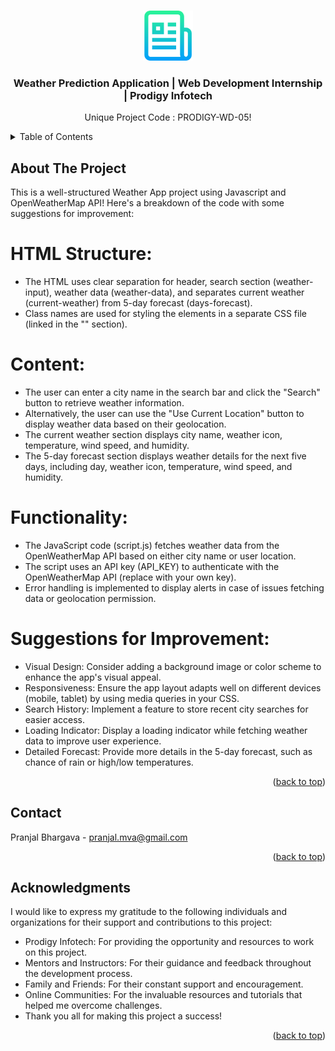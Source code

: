 <a name="readme-top"></a>

<!-- PROJECT LOGO -->
<br />
<div align="center">
  <a href="#">
    <img src="images/logo.png" alt="Logo" width="80" height="80">
  </a>

  <h3 align="center">Weather Prediction Application | Web Development Internship | Prodigy Infotech</h3>

  <p align="center">
    Unique Project Code : PRODIGY-WD-05!
    <br />
  </p>
</div>



<!-- TABLE OF CONTENTS -->
<details>
  <summary>Table of Contents</summary>
  <ol>
    <li>
      <a href="#about-the-project">About The Project</a>
    </li>
    <li><a href="#contact">Contact</a></li>
    <li><a href="#acknowledgments">Acknowledgments</a></li>
  </ol>
</details>



<!-- ABOUT THE PROJECT -->
## About The Project

This is a well-structured Weather App project using Javascript and OpenWeatherMap API! Here's a breakdown of the code with some suggestions for improvement:

# HTML Structure:

* The HTML uses clear separation for header, search section (weather-input), weather data (weather-data), and separates current weather (current-weather) from 5-day forecast (days-forecast).
* Class names are used for styling the elements in a separate CSS file (linked in the "<head>" section).

# Content:

* The user can enter a city name in the search bar and click the "Search" button to retrieve weather information.
* Alternatively, the user can use the "Use Current Location" button to display weather data based on their geolocation.
* The current weather section displays city name, weather icon, temperature, wind speed, and humidity.
* The 5-day forecast section displays weather details for the next five days, including day, weather icon, temperature, wind speed, and humidity.

# Functionality:

* The JavaScript code (script.js) fetches weather data from the OpenWeatherMap API based on either city name or user location.
* The script uses an API key (API_KEY) to authenticate with the OpenWeatherMap API (replace with your own key).
* Error handling is implemented to display alerts in case of issues fetching data or geolocation permission.

# Suggestions for Improvement:

* Visual Design: Consider adding a background image or color scheme to enhance the app's visual appeal.
* Responsiveness: Ensure the app layout adapts well on different devices (mobile, tablet) by using media queries in your CSS.
* Search History: Implement a feature to store recent city searches for easier access.
* Loading Indicator: Display a loading indicator while fetching weather data to improve user experience.
* Detailed Forecast: Provide more details in the 5-day forecast, such as chance of rain or high/low temperatures.

<p align="right">(<a href="#readme-top">back to top</a>)</p>

<!-- CONTACT -->
## Contact

Pranjal Bhargava - pranjal.mva@gmail.com

<p align="right">(<a href="#readme-top">back to top</a>)</p>



<!-- ACKNOWLEDGMENTS -->
## Acknowledgments

I would like to express my gratitude to the following individuals and organizations for their support and contributions to this project:

* Prodigy Infotech: For providing the opportunity and resources to work on this project.
* Mentors and Instructors: For their guidance and feedback throughout the development process.
* Family and Friends: For their constant support and encouragement.
* Online Communities: For the invaluable resources and tutorials that helped me overcome challenges.
* Thank you all for making this project a success!

<p align="right">(<a href="#readme-top">back to top</a>)</p>

